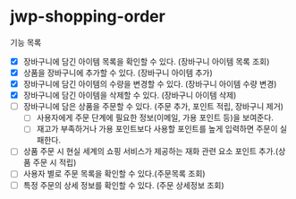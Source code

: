 # jwp-shopping-order

기능 목록
- [x] 장바구니에 담긴 아이템 목록을 확인할 수 있다. (장바구니 아이템 목록 조회)
- [x] 상품을 장바구니에 추가할 수 있다. (장바구니 아이템 추가)
- [x] 장바구니에 담긴 아이템의 수량을 변경할 수 있다. (장바구니 아이템 수량 변경)
- [x] 장바구니에 담긴 아이템을 삭제할 수 있다. (장바구니 아이템 삭제)
- [ ] 장바구니에 담은 상품을 주문할 수 있다. (주문 추가, 포인트 적립, 장바구니 제거)
  - [ ] 사용자에게 주문 단계에 필요한 정보(이메일, 가용 포인트 등)을 보여준다.
  - [ ] 재고가 부족하거나 가용 포인트보다 사용할 포인트를 높게 입력하면 주문이 실패한다.
- [ ] 상품 주문 시 현실 세계의 쇼핑 서비스가 제공하는 재화 관련 요소 포인트 추가.(상품 주문 시 적립)
- [ ] 사용자 별로 주문 목록을 확인할 수 있다.(주문목록 조회)
- [ ] 특정 주문의 상세 정보를 확인할 수 있다. (주문 상세정보 조회)
